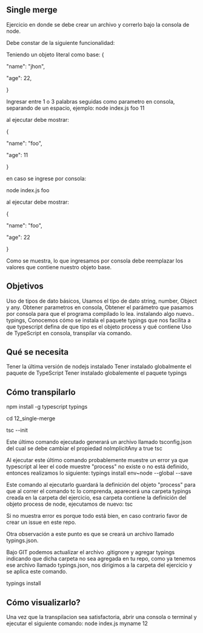 Single merge
--------------------
Ejercicio en donde se debe crear un archivo y correrlo bajo la consola de node.

Debe constar de la siguiente funcionalidad:

Teniendo un objeto literal como base:
{

"name": "jhon",

"age": 22,

}

Ingresar entre 1 o 3 palabras seguidas como parametro en consola, separando de un espacio, ejemplo:
node index.js foo 11

al ejecutar debe mostrar:

{

"name": "foo",

"age": 11

}

en caso se ingrese por consola:

node index.js foo

al ejecutar debe mostrar:

{

"name": "foo",

"age": 22

}

Como se muestra, lo que ingresamos por consola debe reemplazar los valores que contiene nuestro objeto base.

Objetivos
------------------
Uso de tipos de dato básicos, Usamos el tipo de dato string, number, Object y any.
Obtener parametros en consola, Obtener el parámetro que pasamos por consola para que el programa compilado lo lea.
instalando algo nuevo.. typings, Conocemos cómo se instala el paquete typings que nos facilita a que typescript defina de que tipo es el objeto process y qué contiene
Uso de TypeScript en consola, transpilar vía comando.

Qué se necesita
------------------
Tener la última versión de nodejs instalado
Tener instalado globalmente el paquete de TypeScript
Tener instalado globalemente el paquete typings

Cómo transpilarlo
--------------------
npm install -g typescript typings

cd 12_single-merge

tsc --init

Este último comando ejecutado generará un archivo llamado tsconfig.json del cual se debe cambiar el propiedad noImplicitAny a true
tsc

Al ejecutar este último comando probablemente muestre un error ya que typescript al leer el code muestre "process" no existe o no está definido, entonces realizamos lo siguiente:
typings install env~node --global --save

Este comando al ejecutarlo guardará la definición del objeto "process" para que al correr el comando tc lo comprenda, aparecerá una carpeta typings creada en la carpeta del ejercicio, esa carpeta contiene la definición del objeto process de node, ejecutamos de nuevo:
tsc

Si no muestra error es porque todo está bien, en caso contrario favor de crear un issue en este repo.

Otra observación a este punto es que se creará un archivo llamado typings.json.

Bajo GIT podemos actualizar el archivo .gitignore y agregar typings indicando que dicha carpeta no sea agregada en tu repo, como ya tenemos ese archivo llamado typings.json, nos dirigimos a la carpeta del ejercicio y se aplica este comando.

typings install

Cómo visualizarlo?
----------------------
Una vez que la transpilacion sea satisfactoria, abrir una consola o terminal y ejecutar el siguiente comando:
node index.js myname 12